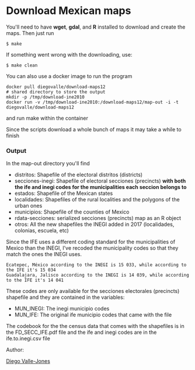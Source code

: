 Download Mexican maps
=====================

You'll need to have __wget__, __gdal__, and __R__ installed to download and create the maps. Then just run

 ```
$ make
 ```

If something went wrong with the downloading, use:

 ```
$ make clean
 ```

You can also use a docker image to run the program

```
docker pull diegovalle/download-maps12
# shared directory to store the output
mkdir -p /tmp/download-ine2010 
docker run -v /tmp/download-ine2010:/download-maps12/map-out -i -t diegovalle/download-maps12
```

and run make within the container

Since the scripts download a whole bunch of maps it may take a while to finish

### Output

In the map-out directory you'll find

* distritos: Shapefile of the electoral distritos (districts)
* secciones-inegi: Shapefile of electoral secciones (precincts) __with both the ife and inegi codes for the municipalities each seccion belongs to__
* estados: Shapefile of the Mexican states
* localidades: Shapefiles of the rural localities and the polygons of the urban ones
* municipios: Shapefile of the counties of Mexico
* rdata-secciones: serialized secciones (precincts) map as an R object
* otros: All the new shapefiles the INEGI added in 2017 (localidades, colonias, escuela, etc)

Since the IFE uses a different coding standard for the municipalities of Mexico than the INEGI, I've recoded the municipality codes so that they match the ones the INEGI uses. 

 ```
Ecatepec, México according to the INEGI is 15 033, while according to the IFE it's 15 034
Guadalajara, Jalisco according to the INEGI is 14 039, while according to the IFE it's 14 041
```

These codes are only available for the secciones electorales (precincts) shapefile and they are contained in the variables:

* MUN_INEGI: The inegi municipio codes
* MUN_IFE: The original ife municipio codes that came with the file

The codebook for the the census data that comes with the shapefiles is in the FD_SECC_IFE.pdf file and the ife and inegi codes are in the ife.to.inegi.csv file

Author:

[Diego Valle-Jones](http://www.diegovalle.net)
